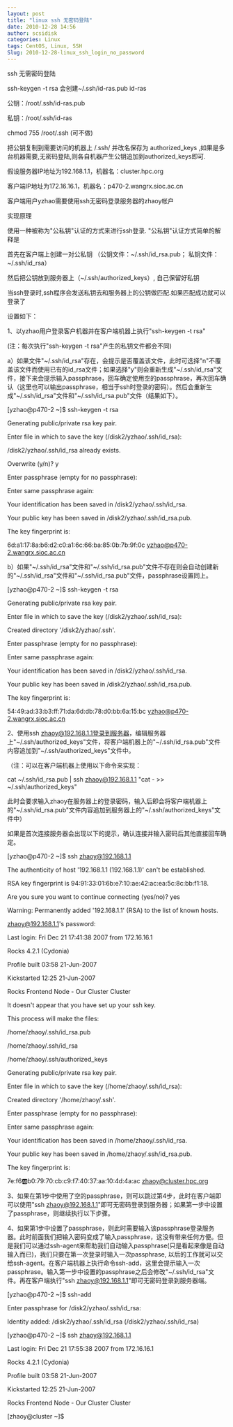 ```yaml
---
layout: post
title: "linux ssh 无密码登陆"
date: 2010-12-28 14:56
author: scsidisk
categories: Linux
tags: CentOS, Linux, SSH
Slug: 2010-12-28-linux_ssh_login_no_password
---
```


ssh 无需密码登陆

ssh-keygen -t rsa 会创建\~/.ssh/id-ras.pub id-ras

公钥：/root/.ssh/id-ras.pub

私钥：/root/.ssh/id-ras

chmod 755 /root/.ssh (可不做)

把公钥复制到需要访问的机器上 /.ssh/ 并改名保存为 authorized\_keys
,如果是多台机器需要,无密码登陆,则各自机器产生公钥追加到authorized\_keys即可.

假设服务器IP地址为192.168.1.1，机器名：cluster.hpc.org

客户端IP地址为172.16.16.1，机器名：p470-2.wangrx.sioc.ac.cn

客户端用户yzhao需要使用ssh无密码登录服务器的zhaoy帐户

实现原理

使用一种被称为"公私钥"认证的方式来进行ssh登录.
"公私钥"认证方式简单的解释是

首先在客户端上创建一对公私钥 （公钥文件：\~/.ssh/id\_rsa.pub；
私钥文件：\~/.ssh/id\_rsa）

然后把公钥放到服务器上（\~/.ssh/authorized\_keys）, 自己保留好私钥

当ssh登录时,ssh程序会发送私钥去和服务器上的公钥做匹配.如果匹配成功就可以登录了

设置如下：

1、以yzhao用户登录客户机器并在客户端机器上执行"ssh-keygen -t rsa"

(注：每次执行"ssh-keygen -t rsa"产生的私钥文件都会不同)

a）如果文件"\~/.ssh/id\_rsa"存在，会提示是否覆盖该文件，此时可选择"n"不覆盖该文件而使用已有的id\_rsa文件；如果选择"y"则会重新生成"\~/.ssh/id\_rsa"文件，接下来会提示输入passphrase，回车确定使用空的passphrase，再次回车确认（这里也可以输出passphrase，相当于ssh时登录的密码）。然后会重新生成"\~/.ssh/id\_rsa"文件和"\~/.ssh/id\_rsa.pub"文件（结果如下）。

[yzhao@p470-2 \~]\$ ssh-keygen -t rsa

Generating public/private rsa key pair.

Enter file in which to save the key (/disk2/yzhao/.ssh/id\_rsa):

/disk2/yzhao/.ssh/id\_rsa already exists.

Overwrite (y/n)? y

Enter passphrase (empty for no passphrase):

Enter same passphrase again:

Your identification has been saved in /disk2/yzhao/.ssh/id\_rsa.

Your public key has been saved in /disk2/yzhao/.ssh/id\_rsa.pub.

The key fingerprint is:

6d:a1:17:8a:b6:d2:c0:a1:6c:66:ba:85:0b:7b:9f:0c
yzhao@p470-2.wangrx.sioc.ac.cn

b）如果"\~/.ssh/id\_rsa"文件和"\~/.ssh/id\_rsa.pub"文件不存在则会自动创建新的"\~/.ssh/id\_rsa"文件和"\~/.ssh/id\_rsa.pub"文件，passphrase设置同上。

[yzhao@p470-2 \~]\$ ssh-keygen -t rsa

Generating public/private rsa key pair.

Enter file in which to save the key (/disk2/yzhao/.ssh/id\_rsa):

Created directory '/disk2/yzhao/.ssh'.

Enter passphrase (empty for no passphrase):

Enter same passphrase again:

Your identification has been saved in /disk2/yzhao/.ssh/id\_rsa.

Your public key has been saved in /disk2/yzhao/.ssh/id\_rsa.pub.

The key fingerprint is:

54:49:ad:33:b3:ff:71:da:6d:db:78:d0:bb:6a:15:bc
yzhao@p470-2.wangrx.sioc.ac.cn

2、使用ssh
zhaoy@192.168.1.1登录到服务器，编辑服务器上"\~/.ssh/authorized\_keys"文件，将客户端机器上的"\~/.ssh/id\_rsa.pub"文件内容追加到"\~/.ssh/authorized\_keys"文件中。

（注：可以在客户端机器上使用以下命令来实现：

cat \~/.ssh/id\_rsa.pub | ssh zhaoy@192.168.1.1 "cat - \>\>
\~/.ssh/authorized\_keys"

此时会要求输入zhaoy在服务器上的登录密码，输入后即会将客户端机器上的"\~/.ssh/id\_rsa.pub"文件内容追加到服务器上的"\~/.ssh/authorized\_keys"文件中）

如果是首次连接服务器会出现以下的提示，确认连接并输入密码后其他直接回车确定。

[yzhao@p470-2 \~]\$ ssh zhaoy@192.168.1.1

The authenticity of host '192.168.1.1 (192.168.1.1)' can't be
established.

RSA key fingerprint is 94:91:33:01:6b:e7:10:ae:42:ac:ea:5c:8c:bb:f1:18.

Are you sure you want to continue connecting (yes/no)? yes

Warning: Permanently added '192.168.1.1' (RSA) to the list of known
hosts.

zhaoy@192.168.1.1's password:

Last login: Fri Dec 21 17:41:38 2007 from 172.16.16.1

Rocks 4.2.1 (Cydonia)

Profile built 03:58 21-Jun-2007

Kickstarted 12:25 21-Jun-2007

Rocks Frontend Node - Our Cluster Cluster

It doesn't appear that you have set up your ssh key.

This process will make the files:

/home/zhaoy/.ssh/id\_rsa.pub

/home/zhaoy/.ssh/id\_rsa

/home/zhaoy/.ssh/authorized\_keys

Generating public/private rsa key pair.

Enter file in which to save the key (/home/zhaoy/.ssh/id\_rsa):

Created directory '/home/zhaoy/.ssh'.

Enter passphrase (empty for no passphrase):

Enter same passphrase again:

Your identification has been saved in /home/zhaoy/.ssh/id\_rsa.

Your public key has been saved in /home/zhaoy/.ssh/id\_rsa.pub.

The key fingerprint is:

7e:f6:ab:b0:79:70:cb:c9:f7:40:37:aa:10:4d:4a:ac zhaoy@cluster.hpc.org

3、如果在第1步中使用了空的passphrase，则可以跳过第4步，此时在客户端即可以使用"ssh
zhaoy@192.168.1.1"即可无密码登录到服务器；如果第一步中设置了passphrase，则继续执行以下步骤。

4、如果第1步中设置了passphrase，则此时需要输入该passphrase登录服务器。此时前面我们把输入密码变成了输入passphrase，这没有带来任何方便。但是我们可以通过ssh-agent来帮助我们自动输入passphrase(只是看起来像是自动输入而已)，我们只要在第一次登录时输入一次passphrase,
以后的工作就可以交给ssh-agent。在客户端机器上执行命令ssh-add，这里会提示输入一次passphrase。输入第一步中设置的passphrase之后会修改"\~/.ssh/id\_rsa"文件。再在客户端执行"ssh
zhaoy@192.168.1.1"即可无密码登录到服务器端。

[yzhao@p470-2 \~]\$ ssh-add

Enter passphrase for /disk2/yzhao/.ssh/id\_rsa:

Identity added: /disk2/yzhao/.ssh/id\_rsa (/disk2/yzhao/.ssh/id\_rsa)

[yzhao@p470-2 \~]\$ ssh zhaoy@192.168.1.1

Last login: Fri Dec 21 17:55:38 2007 from 172.16.16.1

Rocks 4.2.1 (Cydonia)

Profile built 03:58 21-Jun-2007

Kickstarted 12:25 21-Jun-2007

Rocks Frontend Node - Our Cluster Cluster

[zhaoy@cluster \~]\$

<div class="posttagsblock">
</div>

